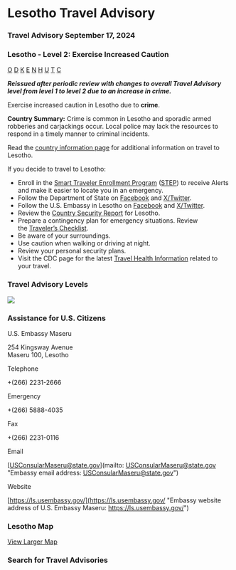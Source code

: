 # Lesotho Travel Advisory

### Travel Advisory September 17, 2024

### Lesotho - Level 2: Exercise Increased Caution

[O](javascript:void(0); "Tool Tip: Other")
[D](javascript:void(0); "Tool Tip: Wrongful Detention")
[K](javascript:void(0); "Tool Tip: Kidnap and Hostage")
[E](javascript:void(0); "Tool Tip: Event")
[N](javascript:void(0); "Tool Tip: Disaster")
[H](javascript:void(0); "Tool Tip: Health")
[U](javascript:void(0); "Tool Tip: Civil Unrest")
[T](javascript:void(0); "Tool Tip: Terrorism")
[C](javascript:void(0); "Tool Tip: Crimes")

***Reissued after periodic review with changes to overall Travel Advisory level from level 1 to level 2 due to an increase in crime.***

Exercise increased caution in Lesotho due to **crime**.

**Country Summary:** Crime is common in Lesotho and sporadic armed robberies and carjackings occur. Local police may lack the resources to respond in a timely manner to criminal incidents.

Read the [country information page](https://travel.state.gov/content/passports/en/country/lesotho.html) for additional information on travel to Lesotho.

If you decide to travel to Lesotho:

* Enroll in the [Smart Traveler Enrollment Program](https://step.state.gov/step/) ([STEP](https://step.state.gov/step/)) to receive Alerts and make it easier to locate you in an emergency.
* Follow the Department of State on [Facebook](http://www.facebook.com/travelgov) and [X/Twitter](http://www.twitter.com/travelgov).
* Follow the U.S. Embassy in Lesotho on [Facebook](https://www.facebook.com/usdos.Lesotho/) and [X/Twitter](https://twitter.com/usembassymaseru?lang=en).
* Review the [Country Security Report](https://www.osac.gov/Content/Browse/Report?subContentTypes=Country%20Security%20Report) for Lesotho.
* Prepare a contingency plan for emergency situations. Review the [Traveler’s Checklist](https://travel.state.gov/content/passports/en/go/checklist.html).
* Be aware of your surroundings.
* Use caution when walking or driving at night.
* Review your personal security plans.
* Visit the CDC page for the latest [Travel Health Information](https://wwwnc.cdc.gov/travel/destinations/list) related to your travel.

### Travel Advisory Levels

[![](/content/dam/NEWTravelAssets/images/travel-levelv2.svg)](/content/travel/en/international-travel/before-you-go/about-our-new-products.html "Travel Advisory Levels")

### Assistance for U.S. Citizens

U.S. Embassy Maseru

254 Kingsway Avenue  
Maseru 100, Lesotho

Telephone

+(266) 2231-2666

Emergency

+(266) 5888-4035

Fax

+(266) 2231-0116

Email

[USConsularMaseru@state.gov](mailto: USConsularMaseru@state.gov "Embassy email address: USConsularMaseru@state.gov")

Website

[https://ls.usembassy.gov/](https://ls.usembassy.gov/ "Embassy website address of U.S. Embassy Maseru: https://ls.usembassy.gov/")

### Lesotho Map

[View Larger Map](https://travelmaps.state.gov/TSGMap/?extent=25.251895359,-30.886091739,30.571167663,-28.461968994 "Map of Lesotho")



### Search for Travel Advisories